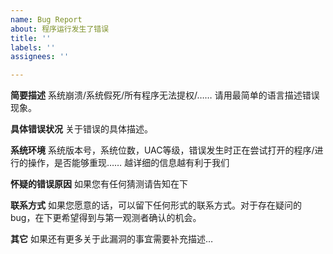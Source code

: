 ```yaml
---
name: Bug Report
about: 程序运行发生了错误
title: ''
labels: ''
assignees: ''

---
```


**简要描述**
系统崩溃/系统假死/所有程序无法提权/……
请用最简单的语言描述错误现象。

**具体错误状况**
关于错误的具体描述。

**系统环境**
系统版本号，系统位数，UAC等级，错误发生时正在尝试打开的程序/进行的操作，是否能够重现……
越详细的信息越有利于我们

**怀疑的错误原因**
如果您有任何猜测请告知在下

**联系方式**
如果您愿意的话，可以留下任何形式的联系方式。对于存在疑问的bug，在下更希望得到与第一观测者确认的机会。

**其它**
如果还有更多关于此漏洞的事宜需要补充描述…
